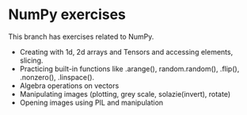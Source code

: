 # NumPy exercises

This branch has exercises related to NumPy.
  - Creating with 1d, 2d arrays and Tensors and accessing elements, slicing.
  - Practicing built-in functions like .arange(), random.random(), .flip(), .nonzero(), .linspace().
  - Algebra operations on vectors
  - Manipulating images (plotting, grey scale, solazie(invert), rotate)
  - Opening images using PIL and manipulation
